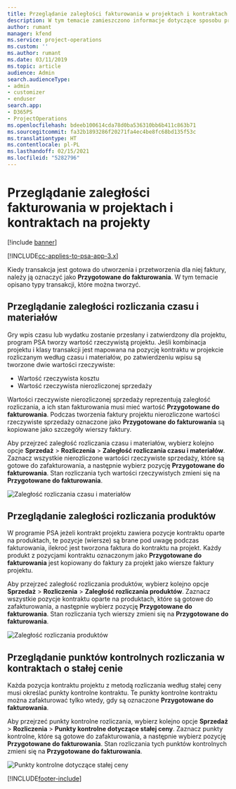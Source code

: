 ```yaml
---
title: Przeglądanie zaległości fakturowania w projektach i kontraktach na projekty
description: W tym temacie zamieszczono informacje dotyczące sposobu przeglądania zaległości dotyczących wpisów czasu, wydatków i projektów oraz ich oznaczania jako gotowych do zafakturowania.
author: rumant
manager: kfend
ms.service: project-operations
ms.custom: ''
ms.author: rumant
ms.date: 03/11/2019
ms.topic: article
audience: Admin
search.audienceType:
- admin
- customizer
- enduser
search.app:
- D365PS
- ProjectOperations
ms.openlocfilehash: bdeeb100614cda78d0ba536310bb6b411c863b71
ms.sourcegitcommit: fa32b1893286f20271fa4ec4be8fc68bd135f53c
ms.translationtype: HT
ms.contentlocale: pl-PL
ms.lasthandoff: 02/15/2021
ms.locfileid: "5282796"
---
```

# <a name="review-the-invoicing-backlog-on-projects-and-project-contracts"></a>Przeglądanie zaległości fakturowania w projektach i kontraktach na projekty

[!include [banner](../includes/psa-now-project-operations.md)]

[!INCLUDE[cc-applies-to-psa-app-3.x](../includes/cc-applies-to-psa-app-3x.md)]

Kiedy transakcja jest gotowa do utworzenia i przetworzenia dla niej faktury, należy ją oznaczyć jako **Przygotowane do fakturowania**. W tym temacie opisano typy transakcji, które można tworzyć.

## <a name="review-the-time-and-material-billing-backlog"></a>Przeglądanie zaległości rozliczania czasu i materiałów

Gry wpis czasu lub wydatku zostanie przesłany i zatwierdzony dla projektu, program PSA tworzy wartość rzeczywistą projektu. Jeśli kombinacja projektu i klasy transakcji jest mapowana na pozycję kontraktu w projekcie rozliczanym według czasu i materiałów, po zatwierdzeniu wpisu są tworzone dwie wartości rzeczywiste:

- Wartość rzeczywista kosztu 
- Wartość rzeczywista nierozliczonej sprzedaży

Wartości rzeczywiste nierozliczonej sprzedaży reprezentują zaległość rozliczania, a ich stan fakturowania musi mieć wartość **Przygotowane do fakturowania**. Podczas tworzenia faktury projektu nierozliczone wartości rzeczywiste sprzedaży oznaczone jako **Przygotowane do fakturowania** są kopiowane jako szczegóły wierszy faktury.

Aby przejrzeć zaległość rozliczania czasu i materiałów, wybierz kolejno opcje **Sprzedaż** \> **Rozliczenia** \> **Zaległość rozliczania czasu i materiałów**. Zaznacz wszystkie nierozliczone wartości rzeczywiste sprzedaży, które są gotowe do zafakturowania, a następnie wybierz pozycję **Przygotowane do fakturowania**. Stan rozliczania tych wartości rzeczywistych zmieni się na **Przygotowane do fakturowania**.

![Zaległość rozliczania czasu i materiałów](media/TMBacklog.png)

## <a name="review-the-product-billing-backlog"></a>Przeglądanie zaległości rozliczania produktów

W programie PSA jeżeli kontrakt projektu zawiera pozycje kontraktu oparte na produktach, te pozycje (wiersze) są brane pod uwagę podczas fakturowania, ilekroć jest tworzona faktura do kontraktu na projekt. Każdy produkt z pozycjami kontraktu oznaczonym jako **Przygotowane do fakturowania** jest kopiowany do faktury za projekt jako wiersze faktury projektu.

Aby przejrzeć zaległość rozliczania produktów, wybierz kolejno opcje **Sprzedaż** \> **Rozliczenia** \> **Zaległość rozliczania produktów**. Zaznacz wszystkie pozycje kontraktu oparte na produktach, które są gotowe do zafakturowania, a następnie wybierz pozycję **Przygotowane do fakturowania**. Stan rozliczania tych wierszy zmieni się na **Przygotowane do fakturowania**.

![Zaległość rozliczania produktów](media/ProductBacklog.png)

## <a name="review-billing-milestones-on-fixed-price-contracts"></a>Przeglądanie punktów kontrolnych rozliczania w kontraktach o stałej cenie

Każda pozycja kontraktu projektu z metodą rozliczania według stałej ceny musi określać punkty kontrolne kontraktu. Te punkty kontrolne kontraktu można zafakturować tylko wtedy, gdy są oznaczone **Przygotowane do fakturowania**. 

Aby przejrzeć punkty kontrolne rozliczania, wybierz kolejno opcje **Sprzedaż** \> **Rozliczenia** \> **Punkty kontrolne dotyczące stałej ceny**. Zaznacz punkty kontrolne, które są gotowe do zafakturowania, a następnie wybierz pozycję **Przygotowane do fakturowania**. Stan rozliczania tych punktów kontrolnych zmieni się na **Przygotowane do fakturowania**.

![Punkty kontrolne dotyczące stałej ceny](media/FPBacklog.png)


[!INCLUDE[footer-include](../includes/footer-banner.md)]